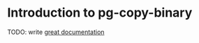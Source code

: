 # Introduction to pg-copy-binary

TODO: write [great documentation](http://jacobian.org/writing/what-to-write/)
